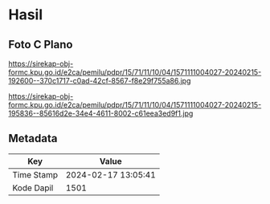 # Hasil

## Foto C Plano

https://sirekap-obj-formc.kpu.go.id/e2ca/pemilu/pdpr/15/71/11/10/04/1571111004027-20240215-192600--370c1717-c0ad-42cf-8567-f8e29f755a86.jpg

https://sirekap-obj-formc.kpu.go.id/e2ca/pemilu/pdpr/15/71/11/10/04/1571111004027-20240215-195836--85616d2e-34e4-4611-8002-c61eea3ed9f1.jpg


## Metadata

| Key        | Value               |
| ---------- | ------------------- |
| Time Stamp | 2024-02-17 13:05:41 |
| Kode Dapil | 1501                |



